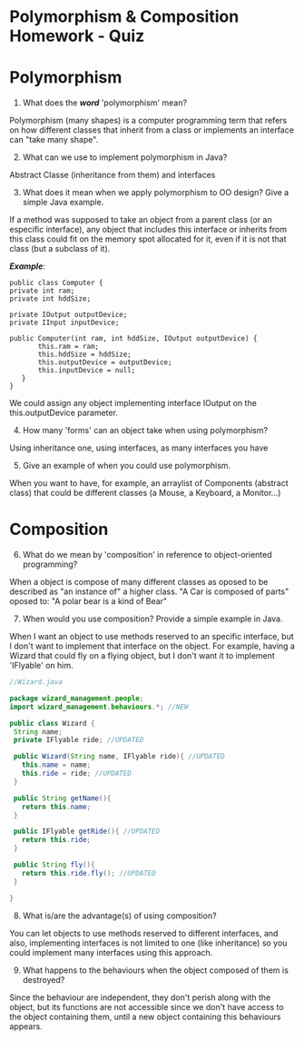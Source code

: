 # Polymorphism & Composition Homework - Quiz

# Polymorphism

1. What does the ___word___ 'polymorphism' mean?

Polymorphism (many shapes) is a computer programming term that refers on how different classes that inherit from a class or implements an interface can "take many shape".

2. What can we use to implement polymorphism in Java?

Abstract Classe (inheritance from them) and interfaces

3. What does it mean when we apply polymorphism to OO design? Give a simple Java example.

If a method was supposed to take an object from a parent class (or an especific interface), any object that includes this interface or inherits from this class could fit on the memory spot allocated for it, even if it is not that class (but a subclass of it).

___Example___:

```
public class Computer {
private int ram;
private int hddSize;

private IOutput outputDevice;
private IInput inputDevice;

public Computer(int ram, int hddSize, IOutput outputDevice) {
       this.ram = ram;
       this.hddSize = hddSize;
       this.outputDevice = outputDevice;
       this.inputDevice = null;
   }
}
```

We could assign any object implementing interface IOutput on the this.outputDevice parameter.

4. How many 'forms' can an object take when using polymorphism?

Using inheritance one, using interfaces, as many interfaces you have

5. Give an example of when you could use polymorphism.

When you want to have, for example, an arraylist of Components (abstract class) that could be different classes (a Mouse, a Keyboard, a Monitor...)

# Composition

6. What do we mean by 'composition' in reference to object-oriented programming?

When a object is compose of many different classes as oposed to be described as "an instance of" a higher class. "A Car is composed of parts" oposed to: "A polar bear is a kind of Bear"

7. When would you use composition? Provide a simple example in Java.

When I want an object to use methods reserved to an specific interface, but I don't want to implement that interface on the object. For example, having a Wizard that could fly on a flying object, but I don't want it to implement 'IFlyable' on him.

```java
//Wizard.java

package wizard_management.people;
import wizard_management.behaviours.*; //NEW

public class Wizard {
 String name;
 private IFlyable ride; //UPDATED

 public Wizard(String name, IFlyable ride){ //UPDATED
   this.name = name;
   this.ride = ride; //UPDATED
 }

 public String getName(){
   return this.name;
 }

 public IFlyable getRide(){ //UPDATED
   return this.ride;
 }

 public String fly(){
   return this.ride.fly(); //UPDATED
 }

}
```

8. What is/are the advantage(s) of using composition?

You can let objects to use methods reserved to different interfaces, and also, implementing interfaces is not limited to one (like inheritance) so you could implement many interfaces using this approach.

9. What happens to the behaviours when the object composed of them is destroyed?

Since the behaviour are independent, they don't perish along with the object, but its functions are not accessible since we don't have access to the object containing them, until a new object containing this behaviours appears. 
